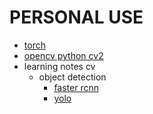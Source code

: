# PERSONAL USE

- [torch](./torch)
- [opencv python cv2](./opencv)
- learning notes cv
  - object detection
    - [faster rcnn](./cv-notes/Faster_RCNN/)
    - [yolo](./cv-notes/yolo/index.md)
  
